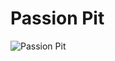 # Passion Pit

![Passion Pit](http://assets.farmhouse.co/publishing/1-shoot-it-yourself/images/passion-pit-1.jpg)

